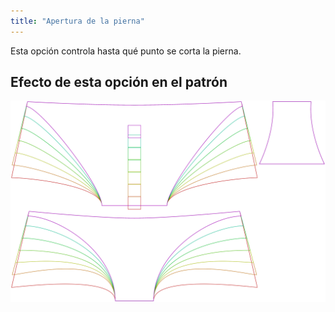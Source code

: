 ```yaml
---
title: "Apertura de la pierna"
---
```


Esta opción controla hasta qué punto se corta la pierna.

## Efecto de esta opción en el patrón

![Esta imagen muestra el efecto de esta opción superponiendo varias variantes que tienen un valor diferente para esta opción](unice_legopening_sample.svg "Efecto de esta opción en el patrón")
